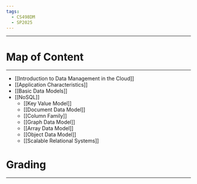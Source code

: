 ```yaml
---
tags:
  - CS498DM
  - SP2025
---
```

---
# Map of Content
---
- [[Introduction to Data Management in the Cloud]]
- [[Application Characteristics]]
- [[Basic Data Models]]
- [[NoSQL]]
	- [[Key Value Model]]
	- [[Document Data Model]]
	- [[Column Family]]
	- [[Graph Data Model]]
	- [[Array Data Model]]
	- [[Object Data Model]]
	- [[Scalable Relational Systems]]
# Grading
---
